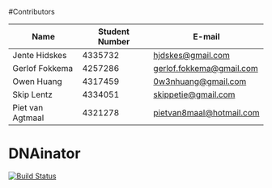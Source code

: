 #Contributors

| Name             | Student Number | E-mail                    |
|------------------|----------------|---------------------------|
| Jente Hidskes    | 4335732        | hjdskes@gmail.com         |
| Gerlof Fokkema   | 4257286        | gerlof.fokkema@gmail.com  |
| Owen Huang       | 4317459        | 0w3nhuang@gmail.com       |
| Skip Lentz       | 4334051        | skippetie@gmail.com       |
| Piet van Agtmaal | 4321278        | pietvan8maal@hotmail.com  |

# DNAinator

[![Build Status](https://travis-ci.org/DNAinator/dnainator.svg?branch=master)](https://travis-ci.org/DNAinator/dnainator)
